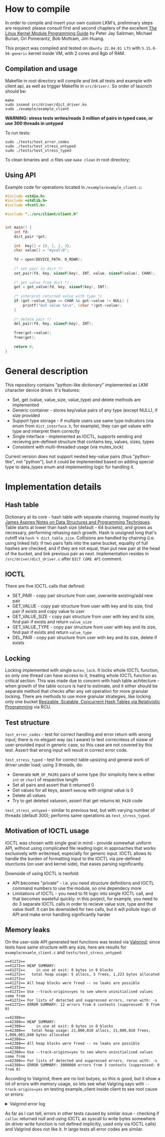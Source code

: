 # How to compile

In order to compile and insert your own custom LKM's, preliminary steps are required: please consult first and second chapters of the excellent [The Linux Kernel Module Programming Guide](https://sysprog21.github.io/lkmpg/#headers) by Peter Jay Salzman, Michael Burian, Ori Pomerantz, Bob Mottram, Jim Huang. 

This project was compiled and tested on `Ubuntu 22.04.01 LTS` with `5.15.0-56-generic` kernel inside VM, with 2 cores and 8gb of RAM.

## Compilation and usage

Makefile in root directory will compile and link all tests and example with client api, as well as trigger Makefile in `src/driver/`. So order of laucnch should be:

```
make
sudo insmod src/driver/dict_driver.ko
sudo ./example/example_client
```


**WARNING: stress tests writes/reads 3 million of pairs in typed case, or use 300 threads in untyped**

To run tests:

```
sudo ./tests/test_error_codes
sudo ./tests/test_stress_untyped
sudo ./tests/test_stress_typed
```

To clean binaries and .o files use `make clean` in root directory;

## Using API

Example code for operations located in `/example/example_client.c`:

```c
#include <stdio.h>
#include <stdlib.h>
#include <fcntl.h>

#include "../src/client/client.h"


int main() {
	int fd;
	dict_pair *got;
	
	int  key[] = {0, 1, 2, 3};
	char value[] = "myval\0";   
	
	fd = open(DEVICE_PATH, O_RDWR); 
	
	/* set pair in dict */
	set_pair(fd, key, sizeof(key), INT, value, sizeof(value), CHAR);
	
	/* get value from dict */
	got = get_value(fd, key, sizeof(key), INT);    
	
	/* interpret returned value with type */
	if (got->value_type == CHAR && got->value != NULL) {
		printf("Got value %s\n", (char *)got->value);
	}
	
	/* delete pair */
	del_pair(fd, key, sizeof(key), INT);
	
	free(got->value);
	free(got);
	
	return 0;
}

```


# General description

This repository contains "python-like dictionary" implemented as LKM character device driver. It's features:
- Set, get (value, value_size, value_type) and delete methods are implemented
- Generic container - stores key/value pairs of any type (except NULL), if size provided
- Support type storage - if multiple users use same type indicators (via enum from `dict_interface.h`, for example), they can get values with type and interpret them correctly
- Single interface - implemented as IOCTL, supports sending and recieving pre-defined structure that contains key, values, sizes, types
- Consistent with multi-threaded usage (via mutex_lock)
  
Current version does not support nested key-value pairs (thus "python-like", not "python"), but it could be implemented based on adding special type to data_types enum and implementing logic for handling it. 

# Implementation details

## Hash table

Dictionary at its core - hash table with separate chaining. Inspired mostly by [James Aspnes Notes on Data Structures and Programming Techniques](http://www.cs.yale.edu/homes/aspnes/classes/223/notes.html). Table starts at lower than hash size (default - 64 buckets), and grows as necessary, performing rehasing each growth. Hash is unsigned long that's cutoff via `hash % dict_table_size`. Collisions are handled by chaining (i.e. using linked list): if two pairs falls into the same bucket, equality of full hashes are checked, and if they are not equal, than put new pair at the head of the bucket, and link previous pair as next. Implementation resides in `/src/driver/dict_driver.c` after `DICT CORE API` comment. 

## IOCTL

There are five IOCTL calls that defined:

- SET_PAIR - copy pair structure from user, overwrite existing/add new pair
- GET_VALUE - copy pair structure from user with key and its size, find pair if exists and copy value to user 
- GET_VALUE_SIZE - copy pair structure from user with key and its size, find pair if exists and return `value_size`
- GET_VALUE_TYPE - copy pair structure from user with key and its size, find pair if exists and return `value_type`
- DEL_PAIR - copy pair structure from user with key and its size, delete if exists

## Locking

Locking implemented with single `mutex_lock`. It locks whole IOCTL function, so only one thread can have access to it, treating whole IOCTL function as critical section. This was made due to concern with hash table achitecture - when growth of the table occurs is hard to estimate, and it either should be separate method that checks after any set operation for more granular locking. There are methods to use more granular strategies, like locking only one bucket [Resizable, Scalable, Concurrent Hash Tables via Relativistic Programming](https://www.usenix.org/legacy/event/atc11/tech/final_files/Triplett.pdf) via RCU.

## Test structure

`test_error_codes` - test for correct handling and error return with wrong input; there is no elegant way (as I aware) to test correcntess of sizew of user-provided input in generic case, so this case are not covered by this test. Assert that wrong input will result in correct error code.

`test_stress_typed` - test for correct table upsizing and general work of driver under load; using 3 threads, do:
- Generate `NUM_OF_PAIRS` pairs of some type (for simplicity here is either `int` or `char`) of respective length
- Set all pairs and assert that it returned 0
- Get values for all keys, assert `memcmp` with original value is 0
- Delete all values
- Try to get deleted valuesm, assert that get returns `NO_PAIR` code

`test_stress_untyped` - similar to previous test, but with varying number of threads (default 300); performs same operations as `test_stress_typed`.

## Motivation of IOCTL usage

IOCTL was chosen with single goal in mind - provide somewhat uniform API, without using complicated file reading logic in approaches that works exclusively with write/read, especially for generic input. IOCTL allows to handle the burden of formatting input to the IOCTL via pre-defined sturctures (on user and kernel side), that eases parsing significantly. 

Downside of using IOCTL is twofold:

- API becomes "private" - i.e. you need structure definitions and IOCTL command numbers to use the module, so one dependecy more
- Limitations of IOCTL - you need to fit logic into single IOCTL call, and that becomes wasteful quickly: in this porject, for example, you need to do 3 separate IOCTL calls in order to recieve value size, type and the value itself. It can be downsided for two calls, but it will pollute logic of API and make error handling significantly harder 

## Memory leaks

On the user-side API generated test functions was tested via [Valgrind](https://valgrind.org/); since tests have same structure with any size, here are results for `example/examle_client.c` and `tests/test_stress_untyped`: 


```
==41272==
==41272== HEAP SUMMARY:
==41272==     in use at exit: 0 bytes in 0 blocks
==41272==   total heap usage: 5 allocs, 5 frees, 1,223 bytes allocated
==41272==
==41272== All heap blocks were freed -- no leaks are possible
==41272==
==41272== Use --track-origins=yes to see where uninitialised values come from
==41272== For lists of detected and suppressed errors, rerun with: -s
==41272== ERROR SUMMARY: 12 errors from 4 contexts (suppressed: 0 from 0)
```

```
==42380==
==42380== HEAP SUMMARY:
==42380==     in use at exit: 0 bytes in 0 blocks
==42380==   total heap usage: 21,000,010 allocs, 21,000,010 frees, 1,080,001,840 bytes allocated
==42380==
==42380== All heap blocks were freed -- no leaks are possible
==42380==
==42380== Use --track-origins=yes to see where uninitialised values come from
==42380== For lists of detected and suppressed errors, rerun with: -s
==42380== ERROR SUMMARY: 3000000 errors from 3 contexts (suppressed: 0 from 0)
```

According to Valgrind, there are no lost butyes, so this is good, but it show a lot of errors with memory usage, so lets see what Valgring says with `--track-origins=yes` on testing example_client inside client to see root cause or errors:

<details>
  <summary>Valgrind error log</summary>
  
  ```
	==20708== Memcheck, a memory error detector
	==20708== Copyright (C) 2002-2017, and GNU GPL'd, by Julian Seward et al.
	==20708== Using Valgrind-3.18.1 and LibVEX; rerun with -h for copyright info
	==20708== Command: ./client
	==20708==
	==20708== Conditional jump or move depends on uninitialised value(s)
	==20708==    at 0x484ED79: __strlen_sse2 (in /usr/libexec/valgrind/vgpreload_memcheck-amd64-linux.so)
	==20708==    by 0x48DFDB0: __vfprintf_internal (vfprintf-internal.c:1517)
	==20708==    by 0x48C981E: printf (printf.c:33)
	==20708==    by 0x1097DC: main (in /home/ivan/LKM-Dict-char-driver/src/client/client)
	==20708==
	==20708== Conditional jump or move depends on uninitialised value(s)
	==20708==    at 0x484ED88: __strlen_sse2 (in /usr/libexec/valgrind/vgpreload_memcheck-amd64-linux.so)
	==20708==    by 0x48DFDB0: __vfprintf_internal (vfprintf-internal.c:1517)
	==20708==    by 0x48C981E: printf (printf.c:33)
	==20708==    by 0x1097DC: main (in /home/ivan/LKM-Dict-char-driver/src/client/client)
	==20708==
	==20708== Conditional jump or move depends on uninitialised value(s)
	==20708==    at 0x48F47B7: _IO_new_file_xsputn (fileops.c:1218)
	==20708==    by 0x48F47B7: _IO_file_xsputn@@GLIBC_2.2.5 (fileops.c:1196)
	==20708==    by 0x48E008B: outstring_func (vfprintf-internal.c:239)
	==20708==    by 0x48E008B: __vfprintf_internal (vfprintf-internal.c:1517)
	==20708==    by 0x48C981E: printf (printf.c:33)
	==20708==    by 0x1097DC: main (in /home/ivan/LKM-Dict-char-driver/src/client/client)
	==20708==
	==20708== Syscall param write(buf) points to uninitialised byte(s)
	==20708==    at 0x497DA37: write (write.c:26)
	==20708==    by 0x48F3F6C: _IO_file_write@@GLIBC_2.2.5 (fileops.c:1180)
	==20708==    by 0x48F5A60: new_do_write (fileops.c:448)
	==20708==    by 0x48F5A60: _IO_new_do_write (fileops.c:425)
	==20708==    by 0x48F5A60: _IO_do_write@@GLIBC_2.2.5 (fileops.c:422)
	==20708==    by 0x48F4754: _IO_new_file_xsputn (fileops.c:1243)
	==20708==    by 0x48F4754: _IO_file_xsputn@@GLIBC_2.2.5 (fileops.c:1196)
	==20708==    by 0x48DF049: outstring_func (vfprintf-internal.c:239)
	==20708==    by 0x48DF049: __vfprintf_internal (vfprintf-internal.c:1593)
	==20708==    by 0x48C981E: printf (printf.c:33)
	==20708==    by 0x1097DC: main (in /home/ivan/LKM-Dict-char-driver/src/client/client)
	==20708==  Address 0x4a9419a is 10 bytes inside a block of size 1,024 alloc'd
	==20708==    at 0x4848899: malloc (in /usr/libexec/valgrind/vgpreload_memcheck-amd64-linux.so)
	==20708==    by 0x48E7C23: _IO_file_doallocate (filedoalloc.c:101)
	==20708==    by 0x48F6D5F: _IO_doallocbuf (genops.c:347)
	==20708==    by 0x48F5FDF: _IO_file_overflow@@GLIBC_2.2.5 (fileops.c:744)
	==20708==    by 0x48F4754: _IO_new_file_xsputn (fileops.c:1243)
	==20708==    by 0x48F4754: _IO_file_xsputn@@GLIBC_2.2.5 (fileops.c:1196)
	==20708==    by 0x48DE1CC: outstring_func (vfprintf-internal.c:239)
	==20708==    by 0x48DE1CC: __vfprintf_internal (vfprintf-internal.c:1263)
	==20708==    by 0x48C981E: printf (printf.c:33)
	==20708==    by 0x1097DC: main (in /home/ivan/LKM-Dict-char-driver/src/client/client)
	==20708==
	==20708==
	==20708== HEAP SUMMARY:
	==20708==     in use at exit: 0 bytes in 0 blocks
	==20708==   total heap usage: 5 allocs, 5 frees, 1,223 bytes allocated
	==20708==
	==20708== All heap blocks were freed -- no leaks are possible
	==20708==
	==20708== Use --track-origins=yes to see where uninitialised values come from
	==20708== For lists of detected and suppressed errors, rerun with: -s
	==20708== ERROR SUMMARY: 12 errors from 4 contexts (suppressed: 0 from 0)
  ```  

</details>

As far as I can tell, errors in other tests caused by similar issue - checking if `calloc` returned null and using IOCTL as syscall to write bytes somewhere (in driver write function is not defined implicitly, used only via IOCTL calls) and Valgrind does not like it. Iт large tests all error codes are similar.
